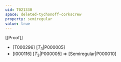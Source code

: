 ```yaml
---
uid: T021330
space: deleted-tychonoff-corkscrew
property: semiregular
value: true
---
```

[[Proof]]

* [T000296] [$T_3$|P000005]
* [I000116] [$T_3$|P000005] => [Semiregular|P000010]

